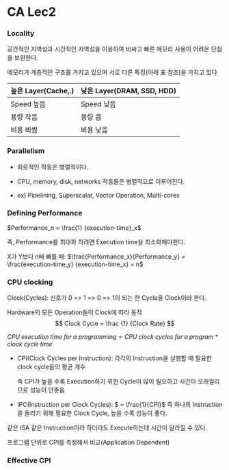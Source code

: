 # CA Lec2

### Locality

공간적인 지역성과 시간적인 지역성을 이용하여 비싸고 빠른 메모리 사용이 어려운 단점을 보완한다.

메모리가 계층적인 구조를 가지고 있으며 서로 다른 특징(아래 표 참조)을 가지고 있다

| 높은 Layer(Cache,.) | 낮은 Layer(DRAM, SSD, HDD) |
| ------------------- | -------------------------- |
| Speed 높음          | Speed 낮음                 |
| 용량 작음           | 용량 큼                    |
| 비용 비쌈           | 비용 낮음                  |

### Parallelism

- 회로적인 작동은 병렬적이다.

- CPU, memory, disk, networks 작동들은 병렬적으로 이루어진다.

- ex) Pipelining, Superscalar, Vector Operation, Multi-cores

### Defining Performance

$Performance_n = \frac{1} {execution-time}_x$

즉, Performance를 최대화 하려면 Execution time을 최소화해야한다.

X가 Y보다 n배 빠를 때: $\frac{Performance_x}{Performance_y} = \frac{execution-time_y} {execution-time_x} = n$

### CPU clocking

Clock(Cycles): 신호가 0 => 1 => 0 => 1이 되는 한 Cycle을 Clock이라 한다.

Hardware의 모든 Operation들이 Clock에 따라 동작
$$
Clock Cycle = \frac {1} {Clock Rate}
$$


$CPU\;execution\;time\;for\;a\;programming = CPU\;clock\;cycles\;for \;a\;program * clock\;cycle\;time$

- CPI(Clock Cycles per Instruction): 각각의 Instruction을 실행할 때 필요한 clock cycle들의 평균 개수

  즉 CPI가 높을 수록 Execution하기 위한 Cycle이 많이 필요하고 시간이 오래걸리므로 성능이 안좋음

- IPC(Instruction per Clock Cycles): $ = \frac{1}{CPI}$ 즉 하나의 Instruction을 돌리기 위해 필요한 Clock Cycle, 높을 수록 성능이 좋다.

같은 ISA 같은 Instruction이라 하더라도 Execute하는데 시간이 달라질 수 있다.

프로그램 단위로 CPI를 측정해서 비교(Application Dependent)

### Effective CPI



















 

 